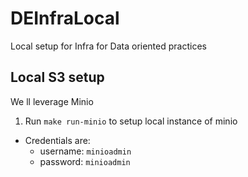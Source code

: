 # DEInfraLocal
Local setup for Infra for Data oriented practices


## Local S3 setup
We ll leverage Minio
1. Run `make run-minio` to setup local instance of minio
- Credentials are: 
    - username: `minioadmin`
    - password: `minioadmin`